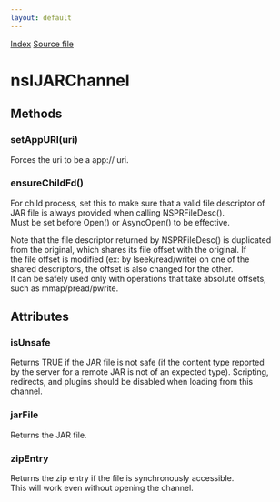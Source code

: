 ```yaml
---
layout: default
---
```

<div id='links'><a href="../index.html">Index</a>
<a href="http://dxr.mozilla.org/mozilla-central/source/modules/libjar/nsIJARChannel.idl">Source file</a>
</div>

# nsIJARChannel #

## Methods ##

### setAppURI(uri) ###
  
Forces the uri to be a app:// uri.  
  

### ensureChildFd() ###
  
For child process, set this to make sure that a valid file descriptor of  
JAR file is always provided when calling NSPRFileDesc().  
Must be set before Open() or AsyncOpen() to be effective.  
  
Note that the file descriptor returned by NSPRFileDesc() is duplicated  
from the original, which shares its file offset with the original.  If  
the file offset is modified (ex: by lseek/read/write) on one of the  
shared descriptors, the offset is also changed for the other.  
It can be safely used only with operations that take absolute offsets,  
such as mmap/pread/pwrite.  
  

## Attributes ##

### isUnsafe ###
  
Returns TRUE if the JAR file is not safe (if the content type reported  
by the server for a remote JAR is not of an expected type).  Scripting,  
redirects, and plugins should be disabled when loading from this  
channel.  
  

### jarFile ###
  
Returns the JAR file.  
  

### zipEntry ###
  
Returns the zip entry if the file is synchronously accessible.  
This will work even without opening the channel.  
  
